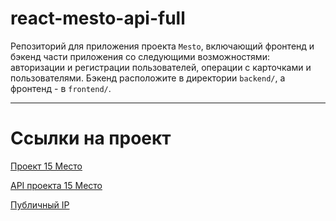# react-mesto-api-full
Репозиторий для приложения проекта `Mesto`, включающий фронтенд и бэкенд части приложения со следующими возможностями: авторизации и регистрации пользователей, операции с карточками и пользователями. Бэкенд расположите в директории `backend/`, а фронтенд - в `frontend/`. 

---
# Ссылки на проект

[Проект 15 Место](https://nomoredomains.mesto.nomoredomains.rocks)


[API проекта 15 Место](https://https://api.nomoredomains.mesto.nomoredomains.work)


[Публичный IP](178.154.246.61)
